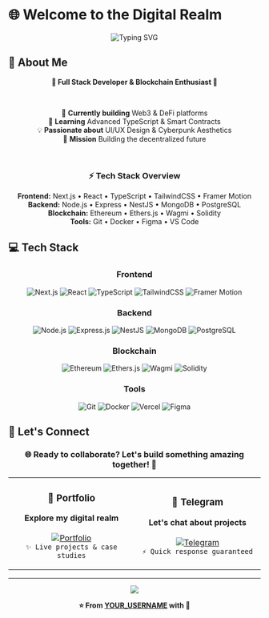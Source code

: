 # 🌐 Welcome to the Digital Realm

<div align="center">

<img src="https://readme-typing-svg.herokuapp.com?font=Orbitron&weight=900&size=35&duration=3000&pause=1000&color=8B5CF6&background=0F101400&center=true&vCenter=true&multiline=true&width=800&height=100&lines=Full+Stack+Developer;Blockchain+Enthusiast;UI%2FUX+Designer" alt="Typing SVG" />

</div>

## 🚀 About Me

<div align="center">

**🌟 Full Stack Developer & Blockchain Enthusiast 🌟**

<br>

🔭 **Currently building** Web3 & DeFi platforms  
🌱 **Learning** Advanced TypeScript & Smart Contracts  
💡 **Passionate about** UI/UX Design & Cyberpunk Aesthetics  
🎯 **Mission** Building the decentralized future  

<br>

### ⚡ **Tech Stack Overview**

**Frontend:** Next.js • React • TypeScript • TailwindCSS • Framer Motion  
**Backend:** Node.js • Express • NestJS • MongoDB • PostgreSQL  
**Blockchain:** Ethereum • Ethers.js • Wagmi • Solidity  
**Tools:** Git • Docker • Figma • VS Code  

</div>

## 💻 Tech Stack

<div align="center">

### Frontend
![Next.js](https://img.shields.io/badge/Next.js-000000?style=for-the-badge&logo=next.js&logoColor=white)
![React](https://img.shields.io/badge/React-20232A?style=for-the-badge&logo=react&logoColor=61DAFB)
![TypeScript](https://img.shields.io/badge/TypeScript-007ACC?style=for-the-badge&logo=typescript&logoColor=white)
![TailwindCSS](https://img.shields.io/badge/Tailwind_CSS-38B2AC?style=for-the-badge&logo=tailwind-css&logoColor=white)
![Framer Motion](https://img.shields.io/badge/Framer_Motion-black?style=for-the-badge&logo=framer&logoColor=blue)

### Backend
![Node.js](https://img.shields.io/badge/Node.js-43853D?style=for-the-badge&logo=node.js&logoColor=white)
![Express.js](https://img.shields.io/badge/Express.js-404D59?style=for-the-badge)
![NestJS](https://img.shields.io/badge/NestJS-E0234E?style=for-the-badge&logo=nestjs&logoColor=white)
![MongoDB](https://img.shields.io/badge/MongoDB-4EA94B?style=for-the-badge&logo=mongodb&logoColor=white)
![PostgreSQL](https://img.shields.io/badge/PostgreSQL-316192?style=for-the-badge&logo=postgresql&logoColor=white)

### Blockchain
![Ethereum](https://img.shields.io/badge/Ethereum-3C3C3D?style=for-the-badge&logo=Ethereum&logoColor=white)
![Ethers.js](https://img.shields.io/badge/Ethers.js-2535A0?style=for-the-badge&logo=ethereum&logoColor=white)
![Wagmi](https://img.shields.io/badge/Wagmi-1C1C1C?style=for-the-badge&logo=ethereum&logoColor=white)
![Solidity](https://img.shields.io/badge/Solidity-%23363636.svg?style=for-the-badge&logo=solidity&logoColor=white)

### Tools
![Git](https://img.shields.io/badge/Git-F05032?style=for-the-badge&logo=git&logoColor=white)
![Docker](https://img.shields.io/badge/Docker-2496ED?style=for-the-badge&logo=docker&logoColor=white)
![Vercel](https://img.shields.io/badge/Vercel-000000?style=for-the-badge&logo=vercel&logoColor=white)
![Figma](https://img.shields.io/badge/Figma-F24E1E?style=for-the-badge&logo=figma&logoColor=white)

</div>

## 🤝 Let's Connect

<div align="center">

### 🌐 **Ready to collaborate? Let's build something amazing together!** 🚀

<table>
<tr>
<td align="center" width="50%">

### 🎨 **Portfolio**
**Explore my digital realm**
<br><br>
[![Portfolio](https://img.shields.io/badge/🌟_Visit_Portfolio-8B5CF6?style=for-the-badge&logo=google-chrome&logoColor=white&labelColor=1a1a2e)](https://linked-ts-portfolio.vercel.app)
<br>
`✨ Live projects & case studies`

</td>
<td align="center" width="50%">

### 💬 **Telegram**
**Let's chat about projects**
<br><br>
[![Telegram](https://img.shields.io/badge/💌_Send_Message-00F7FF?style=for-the-badge&logo=telegram&logoColor=white&labelColor=1a1a2e)](https://t.me/onicyn)
<br>
`⚡ Quick response guaranteed`

</td>
</tr>
</table>

</div>

---

<div align="center">

<img src="https://komarev.com/ghpvc/?username=YOUR_USERNAME&color=8b5cf6&style=for-the-badge&label=Profile+Views" />

**⭐ From [YOUR_USERNAME](https://github.com/YOUR_USERNAME) with 💜**

</div>
